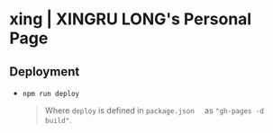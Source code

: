# xing | XINGRU LONG's Personal Page

## Deployment

* `npm run deploy`

  > Where `deploy` is defined in `package.json  ` as `"gh-pages -d build"`. 

